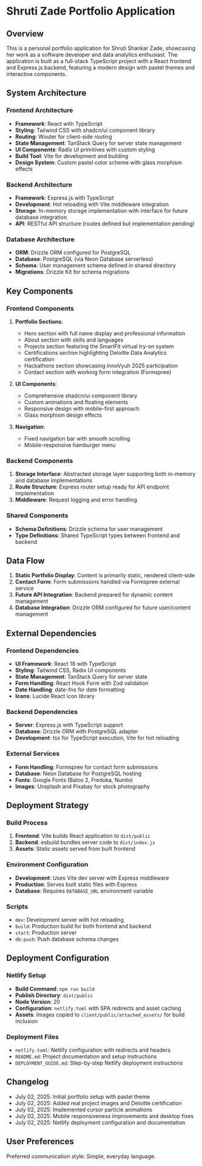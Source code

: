 # Shruti Zade Portfolio Application

## Overview

This is a personal portfolio application for Shruti Shankar Zade, showcasing her work as a software developer and data analytics enthusiast. The application is built as a full-stack TypeScript project with a React frontend and Express.js backend, featuring a modern design with pastel themes and interactive components.

## System Architecture

### Frontend Architecture
- **Framework**: React with TypeScript
- **Styling**: Tailwind CSS with shadcn/ui component library
- **Routing**: Wouter for client-side routing
- **State Management**: TanStack Query for server state management
- **UI Components**: Radix UI primitives with custom styling
- **Build Tool**: Vite for development and building
- **Design System**: Custom pastel color scheme with glass morphism effects

### Backend Architecture
- **Framework**: Express.js with TypeScript
- **Development**: Hot reloading with Vite middleware integration
- **Storage**: In-memory storage implementation with interface for future database integration
- **API**: RESTful API structure (routes defined but implementation pending)

### Database Architecture
- **ORM**: Drizzle ORM configured for PostgreSQL
- **Database**: PostgreSQL (via Neon Database serverless)
- **Schema**: User management schema defined in shared directory
- **Migrations**: Drizzle Kit for schema migrations

## Key Components

### Frontend Components
1. **Portfolio Sections**:
   - Hero section with full name display and professional information
   - About section with skills and languages
   - Projects section featuring the SmartFit virtual try-on system
   - Certifications section highlighting Deloitte Data Analytics certification
   - Hackathons section showcasing InnoVyuh 2025 participation
   - Contact section with working form integration (Formspree)

2. **UI Components**:
   - Comprehensive shadcn/ui component library
   - Custom animations and floating elements
   - Responsive design with mobile-first approach
   - Glass morphism design effects

3. **Navigation**:
   - Fixed navigation bar with smooth scrolling
   - Mobile-responsive hamburger menu

### Backend Components
1. **Storage Interface**: Abstracted storage layer supporting both in-memory and database implementations
2. **Route Structure**: Express router setup ready for API endpoint implementation
3. **Middleware**: Request logging and error handling

### Shared Components
- **Schema Definitions**: Drizzle schema for user management
- **Type Definitions**: Shared TypeScript types between frontend and backend

## Data Flow

1. **Static Portfolio Display**: Content is primarily static, rendered client-side
2. **Contact Form**: Form submissions handled via Formspree external service
3. **Future API Integration**: Backend prepared for dynamic content management
4. **Database Integration**: Drizzle ORM configured for future user/content management

## External Dependencies

### Frontend Dependencies
- **UI Framework**: React 18 with TypeScript
- **Styling**: Tailwind CSS, Radix UI components
- **State Management**: TanStack Query for server state
- **Form Handling**: React Hook Form with Zod validation
- **Date Handling**: date-fns for date formatting
- **Icons**: Lucide React icon library

### Backend Dependencies
- **Server**: Express.js with TypeScript support
- **Database**: Drizzle ORM with PostgreSQL adapter
- **Development**: tsx for TypeScript execution, Vite for hot reloading

### External Services
- **Form Handling**: Formspree for contact form submissions
- **Database**: Neon Database for PostgreSQL hosting
- **Fonts**: Google Fonts (Baloo 2, Fredoka, Nunito)
- **Images**: Unsplash and Pixabay for stock photography

## Deployment Strategy

### Build Process
1. **Frontend**: Vite builds React application to `dist/public`
2. **Backend**: esbuild bundles server code to `dist/index.js`
3. **Assets**: Static assets served from built frontend

### Environment Configuration
- **Development**: Uses Vite dev server with Express middleware
- **Production**: Serves built static files with Express
- **Database**: Requires `DATABASE_URL` environment variable

### Scripts
- `dev`: Development server with hot reloading
- `build`: Production build for both frontend and backend
- `start`: Production server
- `db:push`: Push database schema changes

## Deployment Configuration

### Netlify Setup
- **Build Command**: `npm run build` 
- **Publish Directory**: `dist/public`
- **Node Version**: 20
- **Configuration**: `netlify.toml` with SPA redirects and asset caching
- **Assets**: Images copied to `client/public/attached_assets/` for build inclusion

### Deployment Files
- `netlify.toml`: Netlify configuration with redirects and headers
- `README.md`: Project documentation and setup instructions
- `DEPLOYMENT_GUIDE.md`: Step-by-step Netlify deployment instructions

## Changelog

- July 02, 2025: Initial portfolio setup with pastel theme
- July 02, 2025: Added real project images and Deloitte certification
- July 02, 2025: Implemented cursor particle animations
- July 02, 2025: Mobile responsiveness improvements and desktop fixes
- July 02, 2025: Netlify deployment configuration and documentation

## User Preferences

Preferred communication style: Simple, everyday language.